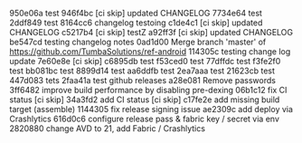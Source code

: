 950e06a test
946f4bc [ci skip] updated CHANGELOG
7734e64 test
2ddf849 test
8164cc6 changelog testoing
c1de4c1 [ci skip] updated CHANGELOG
c5217b4 [ci skip] testZ
a92ff3f [ci skip] updated CHANGELOG
be547cd testing changelog notes
0ad1d00 Merge branch 'master' of https://github.com/TumbaSolutions/ref-android
114305c testing change log update
7e60e8e [ci skip]
c6895db test
f53ced0 test
77dffdc test
f3fe2f0 test
bb081bc test
8899d14 test
aa6ddfb test
2ea7aaa test
21623cb test
447d083 tets
2faa41a test github releases
a28e081 Remove passwords
3ff6482 improve build performance by disabling pre-dexing
06b1c12 fix CI status [ci skip]
34a3fd2 add CI status [ci skip]
c17fe2e add missing build target (assemble)
1144305 fix release signing issue
ae2309c add deploy via Crashlytics
616d0c6 configure release pass & fabric key / secret via env
2820880 change AVD to 21, add Fabric / Crashlytics
